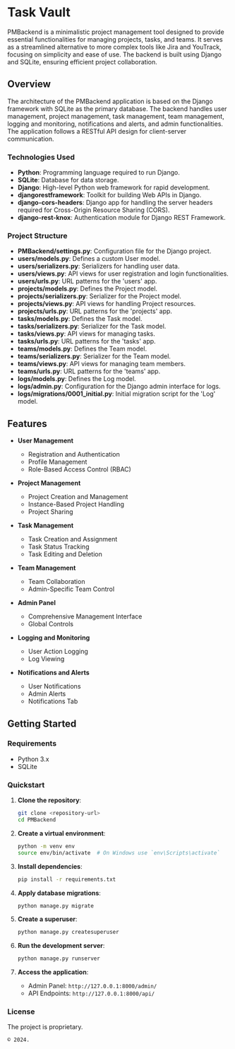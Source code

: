 # Task Vault

PMBackend is a minimalistic project management tool designed to provide essential functionalities for managing projects, tasks, and teams. It serves as a streamlined alternative to more complex tools like Jira and YouTrack, focusing on simplicity and ease of use. The backend is built using Django and SQLite, ensuring efficient project collaboration.

## Overview

The architecture of the PMBackend application is based on the Django framework with SQLite as the primary database. The backend handles user management, project management, task management, team management, logging and monitoring, notifications and alerts, and admin functionalities. The application follows a RESTful API design for client-server communication.

### Technologies Used

- **Python**: Programming language required to run Django.
- **SQLite**: Database for data storage.
- **Django**: High-level Python web framework for rapid development.
- **djangorestframework**: Toolkit for building Web APIs in Django.
- **django-cors-headers**: Django app for handling the server headers required for Cross-Origin Resource Sharing (CORS).
- **django-rest-knox**: Authentication module for Django REST Framework.

### Project Structure

- **PMBackend/settings.py**: Configuration file for the Django project.
- **users/models.py**: Defines a custom User model.
- **users/serializers.py**: Serializers for handling user data.
- **users/views.py**: API views for user registration and login functionalities.
- **users/urls.py**: URL patterns for the 'users' app.
- **projects/models.py**: Defines the Project model.
- **projects/serializers.py**: Serializer for the Project model.
- **projects/views.py**: API views for handling Project resources.
- **projects/urls.py**: URL patterns for the 'projects' app.
- **tasks/models.py**: Defines the Task model.
- **tasks/serializers.py**: Serializer for the Task model.
- **tasks/views.py**: API views for managing tasks.
- **tasks/urls.py**: URL patterns for the 'tasks' app.
- **teams/models.py**: Defines the Team model.
- **teams/serializers.py**: Serializer for the Team model.
- **teams/views.py**: API views for managing team members.
- **teams/urls.py**: URL patterns for the 'teams' app.
- **logs/models.py**: Defines the Log model.
- **logs/admin.py**: Configuration for the Django admin interface for logs.
- **logs/migrations/0001_initial.py**: Initial migration script for the 'Log' model.

## Features

- **User Management**
  - Registration and Authentication
  - Profile Management
  - Role-Based Access Control (RBAC)

- **Project Management**
  - Project Creation and Management
  - Instance-Based Project Handling
  - Project Sharing

- **Task Management**
  - Task Creation and Assignment
  - Task Status Tracking
  - Task Editing and Deletion

- **Team Management**
  - Team Collaboration
  - Admin-Specific Team Control

- **Admin Panel**
  - Comprehensive Management Interface
  - Global Controls

- **Logging and Monitoring**
  - User Action Logging
  - Log Viewing

- **Notifications and Alerts**
  - User Notifications
  - Admin Alerts
  - Notifications Tab

## Getting Started

### Requirements

- Python 3.x
- SQLite

### Quickstart

1. **Clone the repository**:
   ```sh
   git clone <repository-url>
   cd PMBackend
   ```

2. **Create a virtual environment**:
   ```sh
   python -m venv env
   source env/bin/activate  # On Windows use `env\Scripts\activate`
   ```

3. **Install dependencies**:
   ```sh
   pip install -r requirements.txt
   ```

4. **Apply database migrations**:
   ```sh
   python manage.py migrate
   ```

5. **Create a superuser**:
   ```sh
   python manage.py createsuperuser
   ```

6. **Run the development server**:
   ```sh
   python manage.py runserver
   ```

7. **Access the application**:
   - Admin Panel: `http://127.0.0.1:8000/admin/`
   - API Endpoints: `http://127.0.0.1:8000/api/`

### License

The project is proprietary. 

```
© 2024.
```
```

